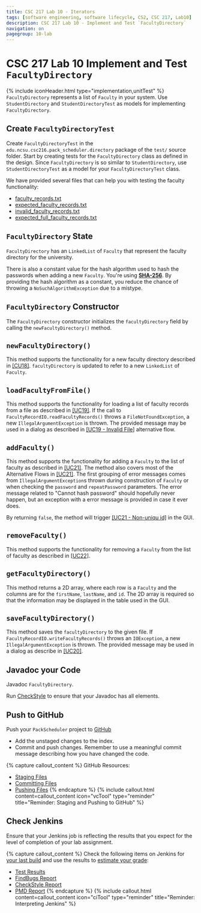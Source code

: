 ```yaml
---
title: CSC 217 Lab 10 - Iterators
tags: [software engineering, software lifecycle, CS2, CSC 217, Lab10]
description: CSC 217 Lab 10 - Implement and Test `FacultyDirectory`
navigation: on
pagegroup: 10-lab
---
```


# CSC 217 Lab 10 Implement and Test `FacultyDirectory`
{% include iconHeader.html type="implementation,unitTest" %}
`FacultyDirectory` represents a list of `Faculty` in your system.  Use `StudentDirectory` and `StudentDirectoryTest` as models for implementing `FacultyDirectory`.


## Create `FacultyDirectoryTest`
Create `FacultyDirectoryTest` in the `edu.ncsu.csc216.pack_scheduler.directory` package of the `test/` source folder.  Start by creating tests for the `FacultyDirectory` class as defined in the design.   Since `FacultyDirectory` is so similar to `StudentDirectory`,   use `StudentDirectoryTest` as a model for your `FacultyDirectoryTest` class.

We have provided several files that can help you with testing the faculty functionality:

  * [faculty_records.txt](files/faculty_records.txt)
  * [expected_faculty_records.txt](files/expected_faculty_records.txt)
  * [invalid_faculty_records.txt](files/invalid_faculty_records.txt)
  * [expected_full_faculty_records.txt](files/expected_full_faculty_records.txt)


## `FacultyDirectory` State
`FacultyDirectory` has an `LinkedList` of `Faculty` that represent the faculty directory for the university.  

There is also a constant value for the hash algorithm used to hash the passwords when adding a new `Faculty`.  You're using [**SHA-256**](https://en.wikipedia.org/wiki/SHA-2).  By providing the hash algorithm as a constant, you reduce the chance of throwing a `NoSuchAlgorithmException` due to a mistype.


## `FacultyDirectory` Constructor
The `FacultyDirectory` constructor initializes the `facultyDirectory` field by calling the `newFacultyDirectory()` method. 


## `newFacultyDirectory()`
This method supports the functionality for a new faculty directory described in [[CU18]](10-lab-requirements#uc18).  `facultyDirectory` is updated to refer to a new `LinkedList` of `Faculty`.


## `loadFacultyFromFile()`
This method supports the functionality for loading a list of faculty records from a file as described in [[UC19]](10-lab-requirements#uc19). If the call to `FacultyRecordIO.readFacultyRecords()` throws a `FileNotFoundException`, a new `IllegalArgumentException` is thrown.  The provided message may be used in a dialog as described in [[UC19 - Invalid File]](10-lab-requirements#uc19-invalid-file) alternative flow.


## `addFaculty()`
This method supports the functionality for adding a `Faculty` to the list of faculty as described in [[UC21]](10-lab-requirements#uc21). The method also covers most of the Alternative Flows in [[UC21]](10-lab-requirements#uc21).  The first grouping of error messages comes from `IllegalArgumentException`s thrown during construction of `Faculty` or when checking the `password` and `repeatPassword` parameters.  The error message related to "Cannot hash password" should hopefully never happen, but an exception with a error message is provided in case it ever does.

By returning `false`, the method will trigger [[UC21 - Non-uniqu id]](10-lab-requirements#uc21-non-unique-id) in the GUI.


## `removeFaculty()`
This method supports the functionality for removing a `Faculty` from the list of faculty as described in [[UC22]](10-lab-requirements#uc22).


## `getFacultyDirectory()`
This method returns a 2D array, where each row is a `Faculty` and the columns are for the `firstName`, `lastName`, and `id`.  The 2D array is required so that the information may be displayed in the table used in the GUI.


## `saveFacultyDirectory()`
This method saves the `facultyDirectory` to the given file.  If `FacultyRecordIO.writeFacultyRecords()` throws an `IOException`, a new `IllegalArgumentException` is thrown. The provided message may be used in a dialog as describe in [[UC20]](10-lab-requirements#uc20).


## Javadoc your Code
Javadoc `FacultyDirectory`.

Run [CheckStyle](../../gp1/gp1-static-analysis#checkstyle) to ensure that your Javadoc has all elements.


## Push to GitHub
Push your `PackScheduler` project to [GitHub](https://github.ncsu.edu)

  * Add the unstaged changes to the index.
  * Commit and push changes.  Remember to use a meaningful commit message describing how you have changed the code.  

{% capture callout_content %}
GitHub Resources:

  * [Staging Files](https://pages.github.ncsu.edu/engr-csc-software-development/practices-tools/git/git-staging)
  * [Committing Files](https://pages.github.ncsu.edu/engr-csc-software-development/practices-tools/git/git-commit)
  * [Pushing Files](https://pages.github.ncsu.edu/engr-csc-software-development/practices-tools/git/git-push)
{% endcapture %}
{% include callout.html content=callout_content icon="vcTool" type="reminder" title="Reminder: Staging and Pushing to GitHub" %}


## Check Jenkins
Ensure that your Jenkins job is reflecting the results that you expect for the level of completion of your lab assignment.


{% capture callout_content %}
Check the following items on Jenkins for [your last build](https://pages.github.ncsu.edu/engr-csc-software-development/practices-tools/jenkins/#build-summary-page) and use the results to [estimate your grade](https://pages.github.ncsu.edu/engr-csc-software-development/practices-tools/jenkins/#grade-estimation-example):

  * [Test Results](https://pages.github.ncsu.edu/engr-csc-software-development/practices-tools/jenkins/#test-results)
  * [FindBugs Report](https://pages.github.ncsu.edu/engr-csc-software-development/practices-tools/jenkins/#findbugs-report)
  * [CheckStyle Report](https://pages.github.ncsu.edu/engr-csc-software-development/practices-tools/jenkins/#checkstyle-report)
  * [PMD Report](https://pages.github.ncsu.edu/engr-csc-software-development/practices-tools/jenkins/#pmd-report)
{% endcapture %}
{% include callout.html content=callout_content icon="ciTool" type="reminder" title="Reminder: Interpreting Jenkins" %}
